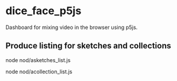 # dice_face_p5js

Dashboard for mixing video in the browser using p5js.

## Produce listing for sketches and collections

node nod/asketches_list.js

node nod/acollection_list.js
